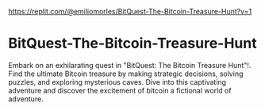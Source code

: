 https://replit.com/@emiliomorles/BitQuest-The-Bitcoin-Treasure-Hunt?v=1

# BitQuest-The-Bitcoin-Treasure-Hunt
Embark on an exhilarating quest in "BitQuest: The Bitcoin Treasure Hunt"!. Find the ultimate Bitcoin treasure by making strategic decisions, solving puzzles, and exploring mysterious caves.  Dive into this captivating adventure and discover the excitement of bitcoin a fictional world of adventure.
